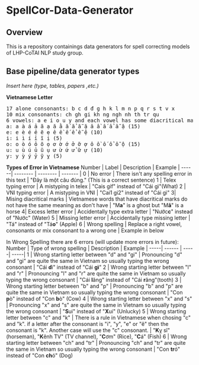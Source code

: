 # SpellCor-Data-Generator

## Overview
This is a repository containings data generators for spell correcting models of LHP-CoTAI NLP study group.

## Base pipeline/data generator types
*Insert here (type, tables, papers ,etc.)*

**Vietnamese Letter**
<pre>
17 alone consonants: b c d đ g h k l m n p q r s t v x
10 mix consonants: ch gh gi kh ng ngh nh th tr qu
6 vowels: a e i o u y and each vowel has some diacritical marks
a: a à á ả ã ạ ă ằ ắ ẳ ẵ ặ â ầ ấ ẩ ẫ ậ (15)
e: e è é ẻ ẽ ẹ ê ề ế ể ễ ệ (10)
i: i ì í ỉ ĩ ị (5)
o: o ò ó ỏ õ ọ ơ ờ ớ ở ỡ ợ ô ồ ố ổ ỗ ộ (15) 
u: u ù ú ủ ũ ụ ư ừ ứ ử ữ ự (10)
y: y ỳ ý ỷ ỹ ỵ (5)
</pre>

**Types of Error in Vietnamese**
Number | Label  | Description | Example |
------| -------- | -------- | ------- |
0 | No error | There isn't any spelling error in this text | "Đây là một câu đúng." (This is a correct sentence)
1 | Telex typing error     | A mistyping in telex  | "Cais gif" instead of "Cái gì"(What)
2 | VNI typing error | A mistyping in VNI | "Cai1 gi2" instead of "Cái gì"
3| Mising diacritical marks | Vietnamese words that have diacritical marks do not have the same meaning as don't have | "M**a**" is a ghost but "M**ã**" is a horse 
4| Excess letter error | Accidentally type extra letter | "Nước**c**" instead of "Nước" (Water)
5 | Missing letter error | Accidentally type missing letter | "Tá" instead of "Tá**o**" (Apple)
6 | Wrong spelling | Replace a right vowel, consonants or mix consonant to a wrong one | Example in below

In Wrong Spelling there are 6 errors (will update more errors in future):
Number | Type of wrong spelling | Description | Example |
-----| ------ | -----| -----|
1 | Wrong starting letter between "d" and "gi" | Pronouncing "d" and "gi" are quite the same in Vietnam so usually typing the wrong consonant | "Cái **d**ì" instead of "Cái **gì**"
2 | Wrong starting letter between "l" and "r" | Pronouncing "l" and "r" are quite the same in Vietnam so usually typing the wrong consonant | "Cái **l**ăng" instead of "Cái **r**ăng"(tooth)
3 | Wrong starting letter between "b" and "p" | Pronouncing "b" and "p" are quite the same in Vietnam so usually typing the wrong consonant | "Con **p**ò" instead of "Con **b**ò" (Cow)
4 |  Wrong starting letter between "x" and "s" | Pronouncing "x" and "s" are quite the same in Vietnam so usually typing the wrong consonant | "**S**ui" instead of "**X**ui" (Unlucky)
5 | Wrong starting letter between "c" and "k" | There is a rule in Vietnamese when chosing "c" and "k". if a letter after the consonant is "i", "y", "e" or "ê" then the consonant is "k". Another case will use the "c" consonant. | "**K**ỵ sĩ" (horseman), "**K**ênh TV" (TV channel), "**C**ơm" (Rice), "**C**á" (Fish)
6 | Wrong starting letter between "ch" and "tr" | Pronouncing "ch" and "tr" are quite the same in Vietnam so usually typing the wrong consonant | "Con **tr**ó" instead of "Con **ch**ó" (Dog)
